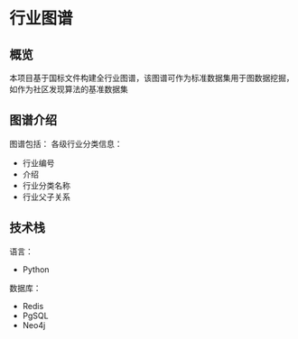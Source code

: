 # 行业图谱
## 概览
本项目基于国标文件构建全行业图谱，该图谱可作为标准数据集用于图数据挖掘，如作为社区发现算法的基准数据集

## 图谱介绍
图谱包括：
各级行业分类信息：
- 行业编号 
- 介绍
- 行业分类名称
- 行业父子关系

## 技术栈
语言：
- Python

数据库：
- Redis
- PgSQL
- Neo4j